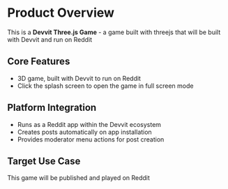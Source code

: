 # Product Overview

This is a **Devvit Three.js Game** - a game built with threejs that will be built with Devvit and run on Reddit

## Core Features
- 3D game, built with Devvit to run on Reddit
- Click the splash screen to open the game in full screen mode

## Platform Integration
- Runs as a Reddit app within the Devvit ecosystem
- Creates posts automatically on app installation
- Provides moderator menu actions for post creation

## Target Use Case
This game will be published and played on Reddit
